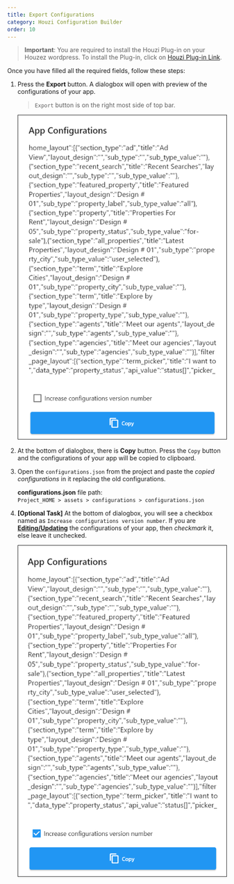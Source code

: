 ```yaml
---
title: Export Configurations
category: Houzi Configuration Builder
order: 10
---
```


> **Important**: You are required to install the Houzi Plug-in on your Houzez wordpress. To install the Plug-in, click on [Houzi Plug-in Link](https://github.com/AdilSoomro/houzi-rest-api).

Once you have filled all the required fields, follow these steps: 
1. Press the **Export** button. A dialogbox will open with preview of the configurations of your app.
    > `Export` button is on the right most side of top bar.  

    <img src="../../images/export-configurations-screenshot.png" alt="export-configurations-screenshot" title="export-configurations-screenshot" border= "1px solid"/>
2. At the bottom of dialogbox, there is **Copy** button. Press the `Copy` button and the configurations of your app will be copied to clipboard.
3. Open the `configurations.json` from the project and paste the *copied configurations* in it replacing the old configurations.  
 
    **configurations.json** file path:  
    `Project_HOME > assets > configurations > configurations.json`

1. **[Optional Task]** At the bottom of dialogbox, you will see a checkbox named as `Increase configurations version number`. If you are [**Editing/Updating**](/houzi-config-builder/edit-or-update-configurations) the configurations of your app, then *checkmark* it, else leave it unchecked.  
    
    <img src="../../images/export-configurations-increase-version-screenshot.png" alt="export-configurations-increase-version-screenshot" title="export-configurations-increase-version-screenshot" border= "1px solid"/>